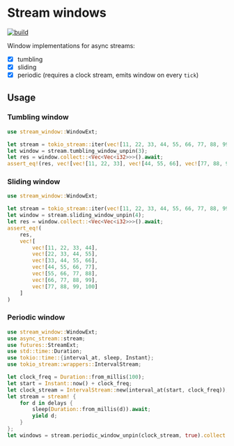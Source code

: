 # Stream windows

[![build](../../workflows/build/badge.svg)](../../actions/workflows/build.yml)

Window implementations for async streams:

- [x] tumbling
- [x] sliding
- [x] periodic (requires a clock stream, emits window on every `tick`)

## Usage

### Tumbling window

```rust
use stream_window::WindowExt;

let stream = tokio_stream::iter(vec![11, 22, 33, 44, 55, 66, 77, 88, 99, 100]);
let window = stream.tumbling_window_unpin(3);
let res = window.collect::<Vec<Vec<i32>>>().await;
assert_eq!(res, vec![vec![11, 22, 33], vec![44, 55, 66], vec![77, 88, 99]]);
```

### Sliding window

```rust
use stream_window::WindowExt;

let stream = tokio_stream::iter(vec![11, 22, 33, 44, 55, 66, 77, 88, 99, 100]);
let window = stream.sliding_window_unpin(4);
let res = window.collect::<Vec<Vec<i32>>>().await;
assert_eq!(
    res,
    vec![
        vec![11, 22, 33, 44],
        vec![22, 33, 44, 55],
        vec![33, 44, 55, 66],
        vec![44, 55, 66, 77],
        vec![55, 66, 77, 88],
        vec![66, 77, 88, 99],
        vec![77, 88, 99, 100]
    ]
)
```

### Periodic window

```rust
use stream_window::WindowExt;
use async_stream::stream;
use futures::StreamExt;
use std::time::Duration;
use tokio::time::{interval_at, sleep, Instant};
use tokio_stream::wrappers::IntervalStream;

let clock_freq = Duration::from_millis(100);
let start = Instant::now() + clock_freq;
let clock_stream = IntervalStream::new(interval_at(start, clock_freq));
let stream = stream! {
    for d in delays {
        sleep(Duration::from_millis(d)).await;
        yield d;
    }
};
let windows = stream.periodic_window_unpin(clock_stream, true).collect::<Vec<_>>().await;
```
